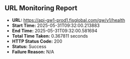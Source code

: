 ## URL Monitoring Report

- **URL:** https://api-gw1-prod1.fisglobal.com/gw/v1/health
- **Start Time:** 2025-05-31T09:32:00.213883
- **End Time:** 2025-05-31T09:32:00.581694
- **Total Time Taken:** 0.367811 seconds
- **HTTP Status Code:** 200
- **Status:** Success
- **Failure Reason:** N/A
